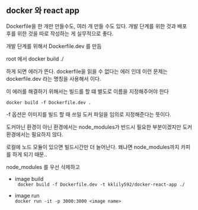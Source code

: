 ## docker 와 react app


Dockerfile을 한 개만 만들수도, 여러 개 만들 수도 있다.
개발 단계를 위한 것과 배포 후를 위한 것을 따로 작성하는 게 실무적으로 좋다.

개발 단계를 위해서 Dockerfile.dev 를 만듬

root 에서 docker build ./

하게 되면 에러가 뜬다. dockerfile을 읽을 수 없다는 에러 인데 이런 문제는 dockerfile.dev
라는 명칭을 사용해서 이다. 

이 에러를 해결하기 위해서는 빌드를 할 떄 별도로 이름을 지정해주어야 한다

`docker build -f Dockerfile.dev .`

-f 옵션은 이미지를 빌드 할 때 쓰일 도커 파일을 임의로 지정해준다는 뜻이다. 

도커아닌 환경이 아닌 환경에서는 node_modules가 반드시 필요한 부분이겠지만 
도커 환경에서는 필요하지 않다. 

로컬에 노드 모듈이 있으면 빌드시간만 더 늘어난다. 왜냐면 node_modules까지 카피를 하게 되기 때문..

node_modules 를 우선 삭제하고 

- image build    
` docker build -f Dockerfile.dev -t kklily592/docker-react-app ./`


- image run    
`docker run -it -p 3000:3000 <image name>`



